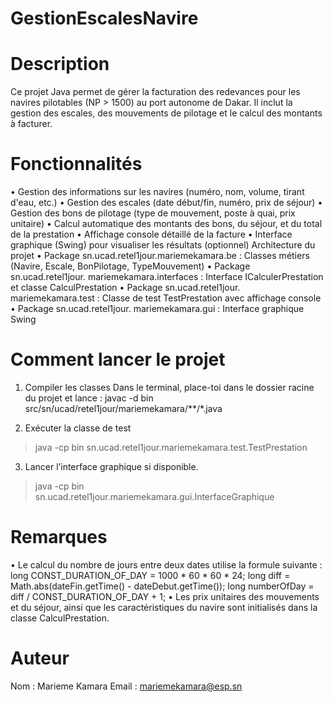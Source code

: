 # GestionEscalesNavire
# Description
Ce projet Java permet de gérer la facturation des redevances pour les navires pilotables (NP > 1500) au port autonome de Dakar.
Il inclut la gestion des escales, des mouvements de pilotage et le calcul des montants à facturer.

# Fonctionnalités
•	Gestion des informations sur les navires (numéro, nom, volume, tirant d'eau, etc.)
•	Gestion des escales (date début/fin, numéro, prix de séjour)
•	Gestion des bons de pilotage (type de mouvement, poste à quai, prix unitaire)
•	Calcul automatique des montants des bons, du séjour, et du total de la prestation
•	Affichage console détaillé de la facture
•	Interface graphique (Swing) pour visualiser les résultats (optionnel)
Architecture du projet
•	Package sn.ucad.retel1jour.mariemekamara.be : Classes métiers (Navire, Escale, BonPilotage, TypeMouvement)
•	Package sn.ucad.retel1jour. mariemekamara.interfaces : Interface ICalculerPrestation et classe CalculPrestation
•	Package sn.ucad.retel1jour. mariemekamara.test : Classe de test TestPrestation avec affichage console
•	Package sn.ucad.retel1jour. mariemekamara.gui : Interface graphique Swing

# Comment lancer le projet
1.	Compiler les classes
Dans le terminal, place-toi dans le dossier racine du projet et lance :
javac -d bin src/sn/ucad/retel1jour/mariemekamara/**/*.java
 
2.	Exécuter la classe de test
> java -cp bin sn.ucad.retel1jour.mariemekamara.test.TestPrestation 
3.	Lancer l’interface graphique si disponible.
> java -cp bin sn.ucad.retel1jour.mariemekamara.gui.InterfaceGraphique

# Remarques
•	Le calcul du nombre de jours entre deux dates utilise la formule suivante :
long CONST_DURATION_OF_DAY = 1000 * 60 * 60 * 24;
long diff = Math.abs(dateFin.getTime() - dateDebut.getTime());
long numberOfDay = diff / CONST_DURATION_OF_DAY + 1;
•	Les prix unitaires des mouvements et du séjour, ainsi que les caractéristiques du navire sont initialisés dans la classe CalculPrestation.

# Auteur
Nom : Marieme Kamara
Email : mariemekamara@esp.sn

